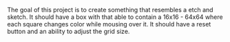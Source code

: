 The goal of this project is to create something that resembles a etch and sketch. It should have a box with that able to contain a 16x16 - 64x64 where each square changes color while mousing over it. It should have a reset button and an ability to adjust the grid size.  